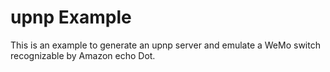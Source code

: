 # upnp Example

This is an example to generate an upnp server and emulate a WeMo switch recognizable by Amazon echo Dot.
